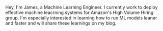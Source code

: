 Hey, I'm James, a Machine Learning Engineer. I currently work to deploy effective machine leacrning systems for Amazon's High Volume Hiring group. I'm especially interested in learning how to run ML models leaner and faster and will share these learnings on my blog. 